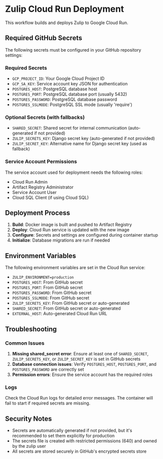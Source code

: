 # Zulip Cloud Run Deployment

This workflow builds and deploys Zulip to Google Cloud Run.

## Required GitHub Secrets

The following secrets must be configured in your GitHub repository settings:

### Required Secrets

- `GCP_PROJECT_ID`: Your Google Cloud Project ID
- `GCP_SA_KEY`: Service account key JSON for authentication
- `POSTGRES_HOST`: PostgreSQL database host
- `POSTGRES_PORT`: PostgreSQL database port (usually 5432)
- `POSTGRES_PASSWORD`: PostgreSQL database password
- `POSTGRES_SSLMODE`: PostgreSQL SSL mode (usually 'require')

### Optional Secrets (with fallbacks)

- `SHARED_SECRET`: Shared secret for internal communication (auto-generated if not provided)
- `ZULIP_SECRETS_KEY`: Django secret key (auto-generated if not provided)
- `ZULIP_SECRET_KEY`: Alternative name for Django secret key (used as fallback)

### Service Account Permissions

The service account used for deployment needs the following roles:
- Cloud Run Admin
- Artifact Registry Administrator
- Service Account User
- Cloud SQL Client (if using Cloud SQL)

## Deployment Process

1. **Build**: Docker image is built and pushed to Artifact Registry
2. **Deploy**: Cloud Run service is updated with the new image
3. **Configure**: Secrets and settings are configured during container startup
4. **Initialize**: Database migrations are run if needed

## Environment Variables

The following environment variables are set in the Cloud Run service:

- `ZULIP_ENVIRONMENT=production`
- `POSTGRES_HOST`: From GitHub secret
- `POSTGRES_PORT`: From GitHub secret
- `POSTGRES_PASSWORD`: From GitHub secret
- `POSTGRES_SSLMODE`: From GitHub secret
- `ZULIP_SECRETS_KEY`: From GitHub secret or auto-generated
- `SHARED_SECRET`: From GitHub secret or auto-generated
- `EXTERNAL_HOST`: Auto-generated Cloud Run URL

## Troubleshooting

### Common Issues

1. **Missing shared_secret error**: Ensure at least one of `SHARED_SECRET`, `ZULIP_SECRETS_KEY`, or `ZULIP_SECRET_KEY` is set in GitHub secrets
2. **Database connection issues**: Verify `POSTGRES_HOST`, `POSTGRES_PORT`, and `POSTGRES_PASSWORD` are correctly set
3. **Permission errors**: Ensure the service account has the required roles

### Logs

Check the Cloud Run logs for detailed error messages. The container will fail to start if required secrets are missing.

## Security Notes

- Secrets are automatically generated if not provided, but it's recommended to set them explicitly for production
- The secrets file is created with restricted permissions (640) and owned by the zulip user
- All secrets are stored securely in GitHub's encrypted secrets store
